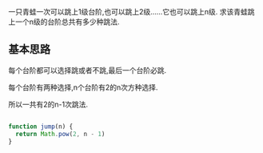 一只青蛙一次可以跳上1级台阶,也可以跳上2级……它也可以跳上n级. 求该青蛙跳上一个n级的台阶总共有多少种跳法. 

## 基本思路

每个台阶都可以选择跳或者不跳,最后一个台阶必跳. 

每个台阶有两种选择,n个台阶有2的n次方种选择. 

所以一共有2的n-1次跳法. 

```js

function jump(n) {
  return Math.pow(2, n - 1)
}
```